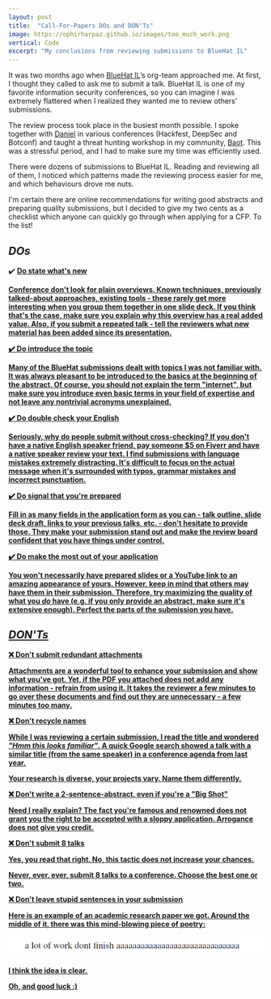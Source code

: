 ```yaml
---
layout: post
title:  "Call-For-Papers DOs and DON'Ts"
image: https://ophirharpaz.github.io/images/too_much_work.png
vertical: Code
excerpt: "My conclusions from reviewing submissions to BlueHat IL"
---
```



It was two months ago when [BlueHat IL](https://www.bluehatil.com)’s org-team approached me. 
At first, I thought they called to ask me to submit a talk. BlueHat IL is one of my favorite 
information security conferences, so you can imagine I was extremely flattered when I realized they wanted me to 
review others’ submissions.

The review process took place in the busiest month possible. I spoke together with 
[Daniel](https://twitter.com/ace__pace) in various conferences (Hackfest, DeepSec and Botconf) and taught 
a threat hunting workshop in my community, [Baot](https://www.extend-tech.com/baot). This was a stressful
period, and I had to make sure my time was efficiently used.

There were dozens of submissions to BlueHat IL. Reading and reviewing all of them, 
I noticed which patterns made the reviewing process easier for me, and which behaviours drove me nuts.

I'm certain there are online recommendations for writing good abstracts and preparing quality submissions, 
but I decided to give my two cents as a checklist which anyone can quickly go through when applying for a 
CFP. To the list!


## _DOs_


:heavy_check_mark: <b><u>Do state what's new<u><b>

Conference don't look for plain overviews. Known techniques, previously talked-about
approaches, existing tools - these rarely get more interesting when you group them together in 
one slide deck. If you think that's the case, make sure you explain why this overview has a real added value.
Also, if you submit a repeated talk - tell the reviewers what new material has been added since its presentation.

:heavy_check_mark: <b><u>Do introduce the topic<u><b>

Many of the BlueHat submissions dealt with topics I was not familiar with. It was always pleasant 
to be introduced to the basics at the beginning of the abstract. Of course, you should not
explain the term "internet", but make sure you introduce even basic terms in your field of expertise
and not leave any nontrivial acronyms unexplained.


:heavy_check_mark: <b><u>Do double check your English<u><b>

Seriously, why do people submit without cross-checking? If you don't have a native English speaker 
friend, pay someone $5 on Fiverr and have a native speaker review your text. I find submissions
with language mistakes extremely distracting. It's difficult to focus on the actual message
when it's surrounded with typos, grammar mistakes and incorrect punctuation.


:heavy_check_mark: <b><u>Do signal that you're prepared<u><b>

Fill in as many fields in the application form as you can - talk outline, slide deck draft, 
links to your previous talks, etc. - don't hesitate to provide those. They make your submission stand out
and make the review board confident that you have things under control.


:heavy_check_mark: <b><u>Do make the most out of your application<u><b>

You won't necessarily have prepared slides or a YouTube link to an amazing
appearance of yours. However, keep in mind that others may have them in their submission. 
Therefore, try maximizing the quality of what you _do_ have (e.g. if you only provide 
an abstract, make sure it's extensive enough). Perfect the parts of the submission you have.


## _DON'Ts_

:x: <b><u>Don't submit redundant attachments<u><b>

Attachments are a wonderful tool to enhance your submission and show what you've got. Yet, if the PDF you
attached does not add any information - refrain from using it. 
It takes the reviewer a few minutes to go over these documents and find out they are unnecessary - 
a few minutes too many.

:x: <b><u>Don't recycle names<u><b>

While I was reviewing a certain submission, I read the title and wondered _"Hmm this looks familiar"_.
A quick Google search showed a talk with a similar title (from the same speaker) in a conference agenda from last year.

Your research is diverse, your projects vary. Name them differently.

:x: <b><u>Don't write a 2-sentence-abstract, even if you're a "Big Shot"<u><b>

Need I really explain? The fact you're famous and renowned does not grant you the right to be accepted with 
a sloppy application. Arrogance does not give you credit.

:x: <b><u>Don't submit 8 talks<u><b>

Yes, you read that right. No, this tactic does not increase your chances.

Never, ever, ever, submit 8 talks to a conference. Choose the best one or two.

:x: <b><u>Don't leave stupid sentences in your submission<u><b>

Here is an example of an academic research paper we got. Around the
middle of it, there was this mind-blowing piece of poetry:

![Authors leave weird sentences in their attachments](/images/too_much_work.png "Out-of-context sentences in a research paper")

I think the idea is clear.

Oh, and good luck :)